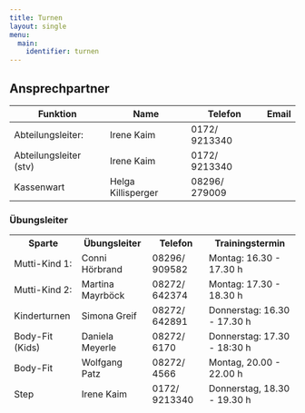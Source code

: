 ```yaml
---
title: Turnen
layout: single
menu:
  main:
    identifier: turnen
---
```


## Ansprechpartner

<table>
<thead> 
<tr>
<th>Funktion</th> <th>Name</th> <th>Telefon <br></th><th>Email</th>
</tr>
</thead> 
<tbody>
<tr class="odd">
<td>Abteilungsleiter:</td>
<td>Irene Kaim<br></td>
<td>0172/ 9213340</td>
<td><br></td>
</tr>
<tr class="even">
<td>Abteilungsleiter (stv)</td>
<td>Irene Kaim<br></td>
<td>0172/ 9213340<br></td>
<td></td>
</tr>
<tr class="odd">
<td>Kassenwart</td>
<td>Helga Killisperger<br></td>
<td>08296/ 279009<br></td>
<td>&nbsp;</td>
</tr>
</tbody>
</table>

### Übungsleiter

<table>
<thead> 
<tr>
<th>Sparte</th> <th>Übungsleiter</th> <th>Telefon</th> <th>Trainingstermin<br></th>
</tr>
<tr class="odd">
<td>Mutti-Kind 1:</td>
<td>Conni Hörbrand</td>
<td>08296/ 909582</td>
<td>Montag: 16.30 - 17.30 h</td>
</tr>
<tr class="even">
<td>Mutti-Kind 2:</td>
<td>Martina Mayrböck<br></td>
<td>08272/ 642374<br></td>
<td>Montag: 17.30 - 18.30 h<br></td>
</tr>
<tr class="odd">
<td>Kinderturnen</td>
<td>Simona Greif<br></td>
<td>08272/ 642891</td>
<td>Donnerstag: 16.30 - 17.30 h<br></td>
</tr>
<tr class="even">
<td>Body-Fit (Kids)<br></td>
<td>Daniela Meyerle<br></td>
<td>08272/ 6170</td>
<td>Donnerstag: 17.30 - 18:30 h<br></td>
</tr>
<tr class="odd">
<td>Body-Fit</td>
<td>Wolfgang Patz</td>
<td>08272/ 4566</td>
<td>Montag, 20.00 - 22.00 h</td>
</tr>
<tr>
<td>Step</td>
<td>Irene Kaim</td>
<td>0172/ 9213340</td>
<td>Donnerstag, 18.30 - 19.30 h</td>
</tr>
</thead> 
<tbody>
</tbody>
</table>
